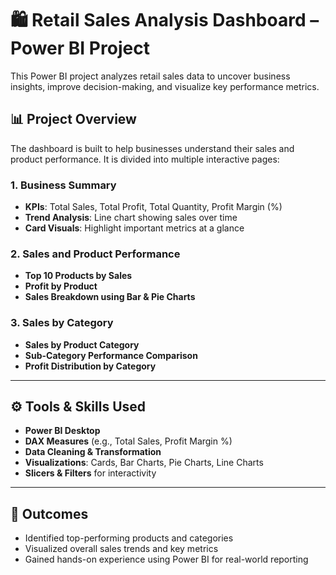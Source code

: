 # 🛍️ Retail Sales Analysis Dashboard – Power BI Project

This Power BI project analyzes retail sales data to uncover business insights, improve decision-making, and visualize key performance metrics.

## 📊 Project Overview

The dashboard is built to help businesses understand their sales and product performance. It is divided into multiple interactive pages:

### 1. Business Summary
- **KPIs**: Total Sales, Total Profit, Total Quantity, Profit Margin (%)
- **Trend Analysis**: Line chart showing sales over time
- **Card Visuals**: Highlight important metrics at a glance

### 2. Sales and Product Performance
- **Top 10 Products by Sales**
- **Profit by Product**
- **Sales Breakdown using Bar & Pie Charts**

### 3. Sales by Category
- **Sales by Product Category**
- **Sub-Category Performance Comparison**
- **Profit Distribution by Category**

---

## ⚙️ Tools & Skills Used
- **Power BI Desktop**
- **DAX Measures** (e.g., Total Sales, Profit Margin %)
- **Data Cleaning & Transformation**
- **Visualizations**: Cards, Bar Charts, Pie Charts, Line Charts
- **Slicers & Filters** for interactivity

---

## 🏁 Outcomes
- Identified top-performing products and categories
- Visualized overall sales trends and key metrics
- Gained hands-on experience using Power BI for real-world reporting








